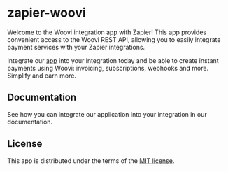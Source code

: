 # zapier-woovi

Welcome to the Woovi integration app with Zapier! This app provides convenient access to the Woovi REST API, allowing you to easily integrate payment services with your Zapier integrations.

Integrate our [app](https://zapier.com/apps/woovi/integrations) into your integration today and be able to create instant payments using Woovi: invoicing, subscriptions, webhooks and more. Simplify and earn more.

## Documentation

See how you can integrate our application into your integration in our documentation.

## License

This app is distributed under the terms of the [MIT license](LICENSE).